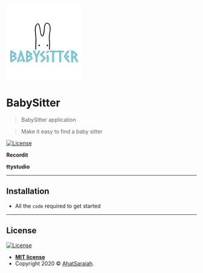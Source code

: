 <a href="http://fvcproductions.com"><img src="https://github.com/AhatSaraiah/BabySitter/blob/master/app/src/main/logo.png"  ></a>


# BabySitter

> BabySitter application

> Make it easy to find a baby sitter



 [![License](http://img.shields.io/:license-mit-blue.svg?style=flat-square)](http://badges.mit-license.org)



<!--  > GIF Tools-->

<!--- Use <a href="http://recordit.co/" target="_blank">**Recordit**</a> to create quicks screencasts of your desktop and export them as `GIF`s.
- For terminal sessions, there's <a href="https://github.com/chjj/ttystudio" target="_blank">**ttystudio**</a> which also supports exporting `GIF`s. -->

**Recordit**

<!--![Recordit GIF](http://g.recordit.co/iLN6A0vSD8.gif)7-->

**ttystudio**

<!--![ttystudio GIF](https://raw.githubusercontent.com/chjj/ttystudio/master/img/example.gif)-->

---


## Installation

- All the `code` required to get started

---


## License

[![License](http://img.shields.io/:license-mit-blue.svg?style=flat-square)](http://badges.mit-license.org)

- **[MIT license](http://opensource.org/licenses/mit-license.php)**
- Copyright 2020 © <a href="https://github.com/AhatSaraiah" target="_blank">AhatSaraiah</a>.

